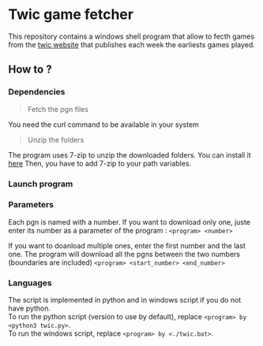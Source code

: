 # Twic game fetcher

This repository contains a windows shell program that allow to fecth games from the [twic website](https://theweekinchess.com/) that publishes each week the earliests games played.

## How to ?

### Dependencies

> Fetch the pgn files

You need the curl command to be available in your system

> Unzip the folders

The program uses 7-zip to unzip the downloaded folders. You can install it [here](https://www.7-zip.org/download.html)
Then, you have to add 7-zip to your path variables.

### Launch program

### Parameters

Each pgn is named with a number. If you want to download only one, juste enter its number as a parameter of the program : 
`<program> <number>`

If you want to doanload multiple ones, enter the first number and the last one. The program will download all the pgns between the two numbers (boundaries are included)
`<program> <start_number> <end_number>`

### Languages

The script is implemented in python and in windows script if you do not have python.  
To run the python script (version to use by default), replace `<program> by <python3 twic.py>`.  
To run the windows script, replace `<program> by <./twic.bat>`.



